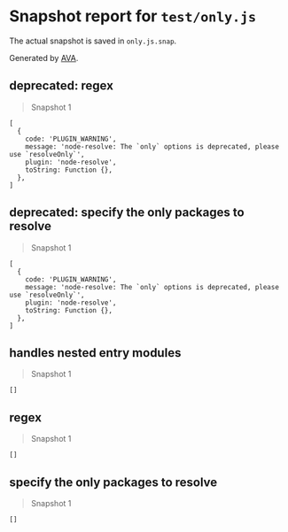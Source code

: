 # Snapshot report for `test/only.js`

The actual snapshot is saved in `only.js.snap`.

Generated by [AVA](https://avajs.dev).

## deprecated: regex

> Snapshot 1

    [
      {
        code: 'PLUGIN_WARNING',
        message: 'node-resolve: The `only` options is deprecated, please use `resolveOnly`',
        plugin: 'node-resolve',
        toString: Function {},
      },
    ]

## deprecated: specify the only packages to resolve

> Snapshot 1

    [
      {
        code: 'PLUGIN_WARNING',
        message: 'node-resolve: The `only` options is deprecated, please use `resolveOnly`',
        plugin: 'node-resolve',
        toString: Function {},
      },
    ]

## handles nested entry modules

> Snapshot 1

    []

## regex

> Snapshot 1

    []

## specify the only packages to resolve

> Snapshot 1

    []
